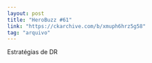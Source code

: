 ```yaml
---
layout: post
title: "HeroBuzz #61"
link: "https://ckarchive.com/b/xmuph6hrz5g58"
tag: "arquivo"
---
```

Estratégias de DR